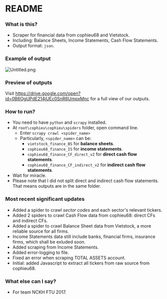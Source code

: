 # README #

### What is this? ###

* Scraper for financial data from cophieu68 and Vietstock.
* Including: Balance Sheets, Income Statements, Cash Flow Statements.
* Output format: `json`.

### Example of output ###
![Untitled.png](https://bitbucket-assetroot.s3.amazonaws.com/repository/Gg6aEj9/2645979444-Untitled.png?Signature=krAbn2nXK5A2JemsPp3khmG0dq4%3D&Expires=1498021674&AWSAccessKeyId=AKIAIQWXW6WLXMB5QZAQ&versionId=Qd0RvjgEX0_vwGZdc_ikItAHUrWkkN2w)

### Preview of outputs ###

Visit https://drive.google.com/open?id=0B6OgUPdE214jUEc0SnR6UmpxMnc for a full view of our outputs.

### How to run? ###

* You need to have `python` and `scrapy` installed.
* At `root\cophieu\cophieu\spiders` folder, open command line.
    * Enter `scrapy crawl <spider_name>`
    * Particularly, `<spider_name>` can be:
        * `vietstock_finance_BS` for **balance sheets**.
        * `cophieu68_finance_IS` for **income statements**.
        * `cophieu68_finance_CF_direct_v2` for **direct cash flow statements**.
        * `cophieu68_finance_CF_indirect_v2` for **indirect cash flow statements**.
* Wait for miracle.
* Please note that I did not split direct and indirect cash flow statements. That means outputs are in the same folder.

### Most recent significant updates ###

* Added a spider to crawl *sector codes* and each sector's relevant tickers.
* Added 2 spiders to crawl Cash Flow data from cophieu68: direct CFs and indirect CFs.
* Added a spider to crawl Balance Sheet data from Vietstock, a more reliable source for all firms.
* Income Statements data still include banks, financial firms, insurance firms, which shall be exluded soon.
* Added scraping from Income Statements.
* Added error-logging to file.
* Fixed an error when scraping TOTAL ASSETS account.
* Initial: added Javascript to extract all tickers from raw source from cophieu68.

### What else can I say? ###

* For team NCKH FTU 2017.
